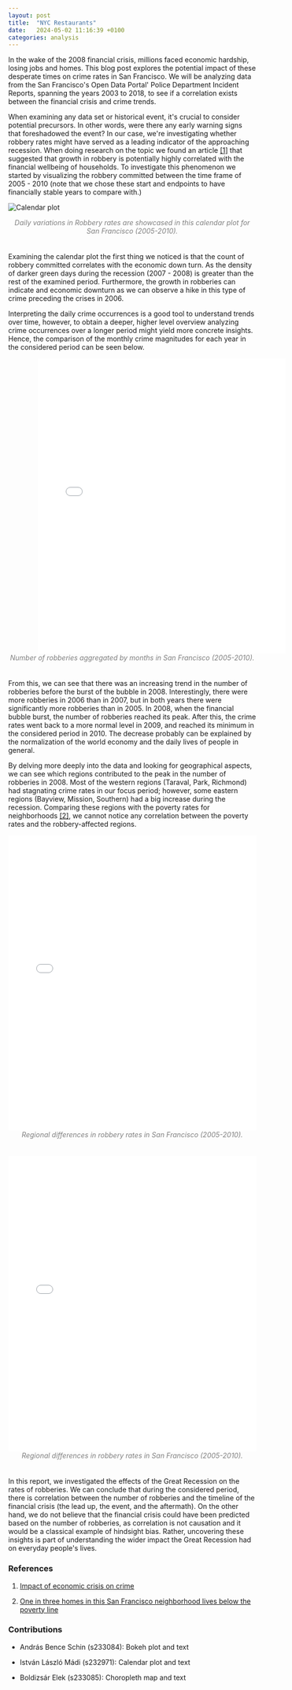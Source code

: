 ```yaml
---
layout: post
title:  "NYC Restaurants"
date:   2024-05-02 11:16:39 +0100
categories: analysis
---
```

In the wake of the 2008 financial crisis, millions faced economic hardship, losing jobs and homes. This blog post explores the potential impact of these desperate times on crime rates in San Francisco. We will be analyzing data from the San Francisco's Open Data Portal' Police Department Incident Reports, spanning the years 2003 to 2018, to see if a correlation exists between the financial crisis and crime trends.

When examining any data set or historical event, it's crucial to consider potential precursors. In other words, were there any early warning signs that foreshadowed the event? In our case, we're investigating whether robbery rates might have served as a leading indicator of the approaching recession. When doing research on the topic we found an article [[1]](#ref) that suggested that growth in robbery is potentially highly correlated with the financial wellbeing of households. To investigate this phenomenon we started by visualizing the robbery committed between the time frame of 2005 - 2010 (note that we chose these start and endpoints to have financially stable years to compare with.) 

![Calendar plot](/content/calplot.png)

<center style = "color:#808080; font-style: italic;" width="80%">Daily variations in Robbery rates are showcased in this calendar plot for San Francisco (2005-2010).
</center>

<div style="margin:35px"></div>

Examining the calendar plot the first thing we noticed is that the count of robbery committed correlates with the economic down turn. As the density of darker green days during the recession (2007 - 2008) is greater than the rest of the examined period. Furthermore, the growth in robberies can indicate and economic downturn as we can observe a hike in this type of crime preceding the crises in 2006.

Interpreting the daily crime occurrences is a good tool to understand trends over time, however, to obtain a deeper, higher level overview analyzing crime occurrences over a longer period might yield more concrete insights. Hence, the comparison of the monthly crime magnitudes for each year in the considered period can be seen below.

<embed type="text/html" src="/content/bokeh_nyc.html" width="100%" height="600px" style="margin-left:60px">
<center style = "color:#808080; font-style: italic;" width="80%">Number of robberies aggregated by months in San Francisco (2005-2010).
</center>

<div style="margin:35px"></div>

From this, we can see that there was an increasing trend in the number of robberies before the burst of the bubble in 2008. Interestingly, there were more robberies in 2006 than in 2007, but in both years there were significantly more robberies than in 2005. In 2008, when the financial bubble burst, the number of robberies reached its peak. After this, the crime rates went back to a more normal level in 2009, and reached its minimum in the considered period in 2010. The decrease probably can be explained by the normalization of the world economy and the daily lives of people in general.

By delving more deeply into the data and looking for geographical aspects, we can see which regions contributed to the peak in the number of robberies in 2008. Most of the western regions (Taraval, Park, Richmond) had stagnating crime rates in our focus period; however, some eastern regions (Bayview, Mission, Southern) had a big increase during the recession. Comparing these regions with the poverty rates for neighborhoods [[2]](#ref), we cannot notice any correlation between the poverty rates and the robbery-affected regions.

<embed type="text/html" src="/content/map_nyc.html" width="100%" height="600px">
<center style = "color:#808080; font-style: italic;" width="80%">Regional differences in robbery rates in San Francisco (2005-2010).
</center>

<div style="margin:35px"></div>

<embed type="text/html" src="/content/map_2_nyc.html" width="100%" height="600px">
<center style = "color:#808080; font-style: italic;" width="80%">Regional differences in robbery rates in San Francisco (2005-2010).
</center>

<div style="margin:35px"></div>

In this report, we investigated the effects of the Great Recession on the rates of robberies. We can conclude that during the considered period, there is correlation between the number of robberies and the timeline of the financial crisis (the lead up, the event, and the aftermath). On the other hand, we do not believe that the financial crisis could have been predicted based on the number of robberies, as correlation is not causation and it would be a classical example of hindsight bias. Rather, uncovering these insights is part of understanding the wider impact the Great Recession had on everyday people's lives.
### <a name="ref"></a>  References 

1. [Impact of economic crisis on crime](https://www.unodc.org/documents/data-and-analysis/statistics/crime/GIVAS_Final_Report.pdf)

2. [One in three homes in this San Francisco neighborhood lives below the poverty line](https://sfstandard.com/2022/12/08/san-francisco-neighborhood-new-census-data-maps/)

### <a name="ref"></a>  Contributions 

- András Bence Schin (s233084): Bokeh plot and text

- István László Mádi (s232971): Calendar plot and text

- Boldizsár Elek (s233085): Choropleth map and text



